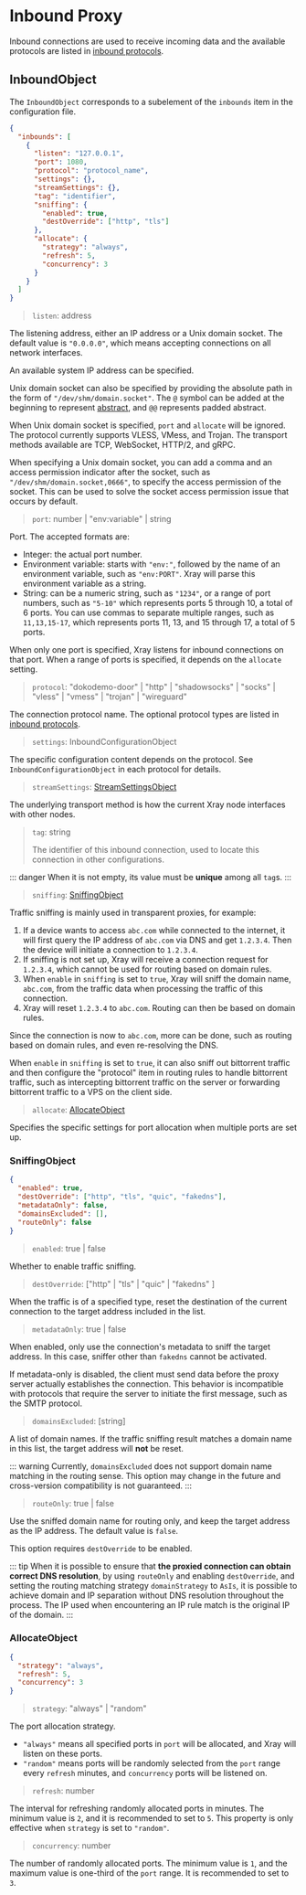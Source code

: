 # Inbound Proxy

Inbound connections are used to receive incoming data and the available protocols are listed in [inbound protocols](./inbounds/).

## InboundObject

The `InboundObject` corresponds to a subelement of the `inbounds` item in the configuration file.

```json
{
  "inbounds": [
    {
      "listen": "127.0.0.1",
      "port": 1080,
      "protocol": "protocol_name",
      "settings": {},
      "streamSettings": {},
      "tag": "identifier",
      "sniffing": {
        "enabled": true,
        "destOverride": ["http", "tls"]
      },
      "allocate": {
        "strategy": "always",
        "refresh": 5,
        "concurrency": 3
      }
    }
  ]
}
```

> `listen`: address

The listening address, either an IP address or a Unix domain socket. The default value is `"0.0.0.0"`, which means accepting connections on all network interfaces.

An available system IP address can be specified.

Unix domain socket can also be specified by providing the absolute path in the form of `"/dev/shm/domain.socket"`. The `@` symbol can be added at the beginning to represent [abstract](https://www.man7.org/linux/man-pages/man7/unix.7.html), and `@@` represents padded abstract.

When Unix domain socket is specified, `port` and `allocate` will be ignored. The protocol currently supports VLESS, VMess, and Trojan. The transport methods available are TCP, WebSocket, HTTP/2, and gRPC.

When specifying a Unix domain socket, you can add a comma and an access permission indicator after the socket, such as `"/dev/shm/domain.socket,0666"`, to specify the access permission of the socket. This can be used to solve the socket access permission issue that occurs by default.

> `port`: number | "env:variable" | string

Port. The accepted formats are:

- Integer: the actual port number.
- Environment variable: starts with `"env:"`, followed by the name of an environment variable, such as `"env:PORT"`. Xray will parse this environment variable as a string.
- String: can be a numeric string, such as `"1234"`, or a range of port numbers, such as `"5-10"` which represents ports 5 through 10, a total of 6 ports. You can use commas to separate multiple ranges, such as `11,13,15-17`, which represents ports 11, 13, and 15 through 17, a total of 5 ports.

When only one port is specified, Xray listens for inbound connections on that port. When a range of ports is specified, it depends on the `allocate` setting.

> `protocol`: "dokodemo-door" | "http" | "shadowsocks" | "socks" | "vless" | "vmess" | "trojan" | "wireguard"

The connection protocol name. The optional protocol types are listed in [inbound protocols](./inbounds/).

> `settings`: InboundConfigurationObject

The specific configuration content depends on the protocol. See `InboundConfigurationObject` in each protocol for details.

> `streamSettings`: [StreamSettingsObject](./transport.md#streamsettingsobject)

The underlying transport method is how the current Xray node interfaces with other nodes.

> `tag`: string
>
> The identifier of this inbound connection, used to locate this connection in other configurations.

::: danger
When it is not empty, its value must be **unique** among all `tag`s.
:::

> `sniffing`: [SniffingObject](#sniffingobject)

Traffic sniffing is mainly used in transparent proxies, for example:

1. If a device wants to access `abc.com` while connected to the internet, it will first query the IP address of `abc.com` via DNS and get `1.2.3.4`. Then the device will initiate a connection to `1.2.3.4`.
2. If sniffing is not set up, Xray will receive a connection request for `1.2.3.4`, which cannot be used for routing based on domain rules.
3. When `enable` in `sniffing` is set to `true`, Xray will sniff the domain name, `abc.com`, from the traffic data when processing the traffic of this connection.
4. Xray will reset `1.2.3.4` to `abc.com`. Routing can then be based on domain rules.

Since the connection is now to `abc.com`, more can be done, such as routing based on domain rules, and even re-resolving the DNS.

When `enable` in `sniffing` is set to `true`, it can also sniff out bittorrent traffic and then configure the "protocol" item in routing rules to handle bittorrent traffic, such as intercepting bittorrent traffic on the server or forwarding bittorrent traffic to a VPS on the client side.

> `allocate`: [AllocateObject](#allocateobject)

Specifies the specific settings for port allocation when multiple ports are set up.

### SniffingObject

```json
{
  "enabled": true,
  "destOverride": ["http", "tls", "quic", "fakedns"],
  "metadataOnly": false,
  "domainsExcluded": [],
  "routeOnly": false
}
```

> `enabled`: true | false

Whether to enable traffic sniffing.

> `destOverride`: ["http" | "tls" | "quic" | "fakedns" ]

When the traffic is of a specified type, reset the destination of the current connection to the target address included in the list.

> `metadataOnly`: true | false

When enabled, only use the connection's metadata to sniff the target address. In this case, sniffer other than `fakedns` cannot be activated.

If metadata-only is disabled, the client must send data before the proxy server actually establishes the connection. This behavior is incompatible with protocols that require the server to initiate the first message, such as the SMTP protocol.

> `domainsExcluded`: [string] <Badge text="WIP" type="warning"/>

A list of domain names. If the traffic sniffing result matches a domain name in this list, the target address will **not** be reset.

::: warning
Currently, `domainsExcluded` does not support domain name matching in the routing sense. This option may change in the future and cross-version compatibility is not guaranteed.
:::

> `routeOnly`: true | false

Use the sniffed domain name for routing only, and keep the target address as the IP address. The default value is `false`.

This option requires `destOverride` to be enabled.

::: tip
When it is possible to ensure that **the proxied connection can obtain correct DNS resolution**, by using `routeOnly` and enabling `destOverride`, and setting the routing matching strategy `domainStrategy` to `AsIs`, it is possible to achieve domain and IP separation without DNS resolution throughout the process. The IP used when encountering an IP rule match is the original IP of the domain.
:::

### AllocateObject

```json
{
  "strategy": "always",
  "refresh": 5,
  "concurrency": 3
}
```

> `strategy`: "always" | "random"

The port allocation strategy.

- `"always"` means all specified ports in `port` will be allocated, and Xray will listen on these ports.
- `"random"` means ports will be randomly selected from the `port` range every `refresh` minutes, and `concurrency` ports will be listened on.

> `refresh`: number

The interval for refreshing randomly allocated ports in minutes. The minimum value is `2`, and it is recommended to set to `5`. This property is only effective when `strategy` is set to `"random"`.

> `concurrency`: number

The number of randomly allocated ports. The minimum value is `1`, and the maximum value is one-third of the `port` range. It is recommended to set to `3`.
